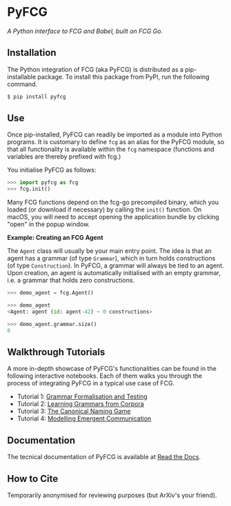 # PyFCG

*A Python interface to FCG and Babel, built on FCG Go.*

<!-- start -->
## Installation

The Python integration of FCG (aka PyFCG) is distributed as a pip-installable package.
To install this package from PyPI, run the following command.

```bash
$ pip install pyfcg
```

## Use

Once pip-installed, PyFCG can readily be imported as a module into Python programs. 
It is customary to define `fcg` as an alias for the PyFCG module, so that all functionality is available within the `fcg` namespace (functions and variables are thereby prefixed with fcg.)

You initialise PyFCG as follows:

```python
>>> import pyfcg as fcg
>>> fcg.init()
```

Many FCG functions depend on the fcg-go precompiled binary, which you loaded (or download if necessary) by calling the `init()` function. 
On macOS, you will need to accept opening the application bundle by clicking "open" in the popup window.

**Example: Creating an FCG Agent**

The `Agent` class will usually be your main entry point. 
The idea is that an agent has a grammar (of type `Grammar`), which in turn holds constructions (of type `Construction`). 
In PyFCG, a grammar will always be tied to an agent.
Upon creation, an agent is automatically initialised with an empty grammar, i.e. a grammar that holds zero constructions.

```python
>>> demo_agent = fcg.Agent()

>>> demo_agent
<Agent: agent (id: agent-42) ~ 0 constructions>

>>> demo_agent.grammar.size()
0
```

<!-- walkthrough-tutorials -->
## Walkthrough Tutorials

A more in-depth showcase of PyFCG's functionalities can be found in the following interactive notebooks.
Each of them walks you through the process of integrating PyFCG in a typical use case of FCG.

- Tutorial 1: [Grammar Formalisation and Testing](https://gitlab.ai.vub.ac.be/ehai/pyfcg/-/blob/main/docs/source/walkthrough_tutorials/grammar_writing.ipynb?ref_type=heads)
- Tutorial 2: [Learning Grammars from Corpora](https://gitlab.ai.vub.ac.be/ehai/pyfcg/-/blob/main/docs/source/walkthrough_tutorials/learning_grammars.ipynb?ref_type=heads)
- Tutorial 3: [The Canonical Naming Game](https://gitlab.ai.vub.ac.be/ehai/pyfcg/-/blob/main/docs/source/walkthrough_tutorials/naming_game.ipynb?ref_type=heads)
- Tutorial 4: [Modelling Emergent Communication](https://gitlab.ai.vub.ac.be/ehai/pyfcg/-/blob/main/docs/source/walkthrough_tutorials/grounded_naming_game.ipynb?ref_type=heads)



## Documentation

The tecnical documentation of PyFCG is available at [Read the Docs](https://pyfcg.readthedocs.io).

<!-- how-to-cite -->
## How to Cite

<!-- Van Eecke, P., & Beuls, K. (2025). [PyFCG: Fluid Construction Grammar in Python](https://arxiv.org/abs/2505.12920). *arXiv preprint*.

```bibtex
@article{vaneecke2025pyfcg,
    author = {Paul {Van Eecke} and Katrien Beuls},
    title = {PyFCG: Fluid Construction Grammar in Python},
    year = {2025},
    journal = {arXiv preprint arXiv:},
    doi = {10.48550/arXiv.2505.12920},
}
```
-->
Temporarily anonymised for reviewing purposes (but ArXiv's your friend).